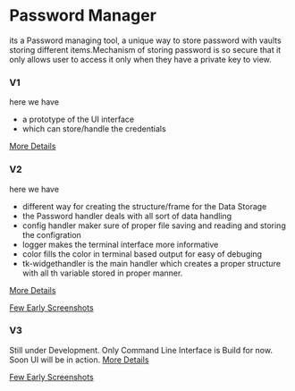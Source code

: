 # Password Manager 
its a Password managing tool, a unique way to store password with vaults storing different items.Mechanism of storing password is so secure that it only allows user to access it only when they have a private key to view.

### V1
here we have 
* a prototype of the UI interface 
* which can store/handle the credentials

[ More Details ](./v1/README.md)
### V2
here we have 
* different way for creating the structure/frame for the Data Storage
* the Password handler deals with all sort of data handling
* config handler maker sure of proper file saving and reading and storing the configration
* logger makes the terminal interface more informative
* color fills the color in terminal based output for easy of debuging
* tk-widgethandler is the main handler which creates a proper structure with all th variable stored in proper manner.

[ More Details ](./v2/README.md)

[Few Early Screenshots](./img/)

### V3



Still under Development. Only Command Line Interface is Build for now. Soon UI will be in action.
[ More Details ](./v3/README.md)

[Few Early Screenshots](./img/)
